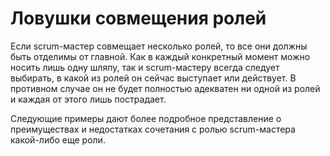 # Ловушки совмещения ролей

Если scrum-мастер совмещает несколько ролей, то все они должны быть отделимы от главной. Как в каждый
конкретный момент можно носить лишь одну шляпу, так и scrum-мастеру всегда следует выбирать, в какой из ролей он сейчас выступает или действует. В противном случае он не будет полностью адекватен ни одной из ролей и каждая от этого лишь пострадает.

Следующие примеры дают более подробное представление о преимуществах и недостатках сочетания с ролью scrum-мастера какой-либо еще роли.